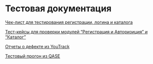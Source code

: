 # Тестовая документация
[Чек-лист для тестирования регистрации, логина и каталога](https://docs.google.com/spreadsheets/d/1mM8IZCOEC00CxpNaHuMz-x6ToCv00Me00RhDO3XyfKE/edit?usp=sharing)

[Тест-кейсы для проверки модулей “Регистрация и Авторизиция” и “Каталог”](https://github.com/Ramilia7/docs/blob/main/Case_Volozhanina.pdf)

[Отчеты о дефекте из YouTrack](https://github.com/Ramilia7/docs/blob/main/%D0%9E%D1%82%D1%87%D0%B5%D1%82%D1%8B%20%D0%BE%20%D0%B4%D0%B5%D1%84%D0%B5%D0%BA%D1%82%D0%B5.xlsx)

[Тестовый прогон из QASE](https://github.com/Ramilia7/docs/blob/main/G8-test_run_Volozhanina.pdf)
